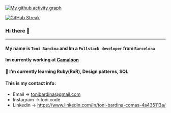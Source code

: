 [![My github activity graph](https://activity-graph.herokuapp.com/graph?username=tonibardina&theme=react-dark)](https://github.com/ashutosh00710/github-readme-activity-graph)

[![GitHub Streak](https://github-readme-streak-stats.herokuapp.com/?user=tonibardina)](https://git.io/streak-stats)

### Hi there 👋
---

#### My name is `Toni Bardina` and Im a `Fullstack developer` from `Barcelona`

#### Im currently working at [Camaloon](https://camaloon.com)

#### 🌱 I’m currently learning Ruby(RoR), Design patterns, SQL

#### This is my contact info:

* Email -> tonibardina@gmail.com 
* Instagram -> toni.code 
* Linkedin -> https://www.linkedin.com/in/toni-bardina-comas-4a435113a/
